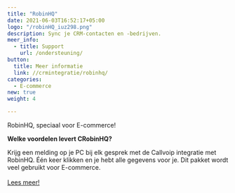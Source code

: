 ```yaml
---
title: "RobinHQ"
date: 2021-06-03T16:52:17+05:00
logo: "/robinHQ_iuz298.png"
description: Sync je CRM-contacten en -bedrijven.
meer_info:
  - title: Support
    url: /ondersteuning/
button:
  title: Meer informatie
  link: //crmintegratie/robinhq/
categories:
  - E-commerce
new: true
weight: 4

---
```


RobinHQ, speciaal voor E-commerce!

**Welke voordelen levert CRobinHQ?**

Krijg een melding op je PC bij elk gesprek met de Callvoip integratie met RobinHQ. Één keer klikken en je hebt alle gegevens voor je. Dit pakket wordt veel gebruikt voor E-commerce.<br><br><a href="/crmintegratie/robinhq/" class="button">Lees meer!</a>
